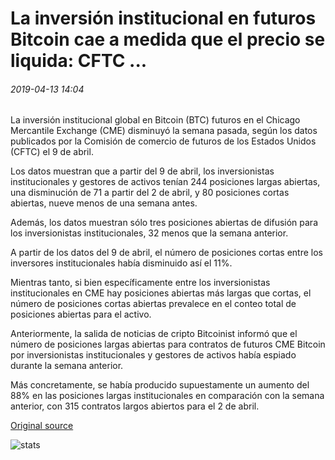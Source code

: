 # La inversión institucional en futuros Bitcoin cae a medida que el precio se liquida: CFTC ...

###### 2019-04-13 14:04

La inversión institucional global en Bitcoin (BTC) futuros en el Chicago Mercantile Exchange (CME) disminuyó la semana pasada, según los datos publicados por la Comisión de comercio de futuros de los Estados Unidos (CFTC) el 9 de abril.

Los datos muestran que a partir del 9 de abril, los inversionistas institucionales y gestores de activos tenían 244 posiciones largas abiertas, una disminución de 71 a partir del 2 de abril, y 80 posiciones cortas abiertas, nueve menos de una semana antes.

Además, los datos muestran sólo tres posiciones abiertas de difusión para los inversionistas institucionales, 32 menos que la semana anterior.

A partir de los datos del 9 de abril, el número de posiciones cortas entre los inversores institucionales había disminuido así el 11%.

Mientras tanto, si bien específicamente entre los inversionistas institucionales en CME hay posiciones abiertas más largas que cortas, el número de posiciones cortas abiertas prevalece en el conteo total de posiciones abiertas para el activo.

Anteriormente, la salida de noticias de cripto Bitcoinist informó que el número de posiciones largas abiertas para contratos de futuros CME Bitcoin por inversionistas institucionales y gestores de activos había espiado durante la semana anterior.

Más concretamente, se había producido supuestamente un aumento del 88% en las posiciones largas institucionales en comparación con la semana anterior, con 315 contratos largos abiertos para el 2 de abril.

[Original source](https://cointelegraph.com/news/institutional-investment-in-bitcoin-futures-drops-as-price-settles-cftc)

![stats](https://c.statcounter.com/11760860/0/a89fa40b/1/ "stats")
